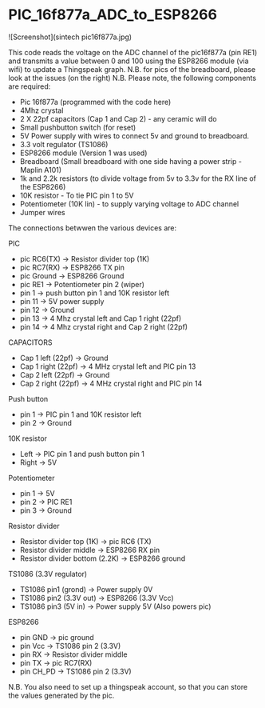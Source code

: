 # PIC_16f877a_ADC_to_ESP8266

![Screenshot](sintech pic16f877a.jpg)


This code reads the voltage on the ADC channel of the pic16f877a (pin RE1) and transmits a value between 0 and 100
using the ESP8266 module (via wifi) to update a Thingspeak graph.
N.B. for pics of the breadboard, please look at the issues (on the right)
N.B. Please note, the following components are required: 

- Pic 16f877a (programmed with the code here)
- 4Mhz crystal 
- 2 X 22pf capacitors (Cap 1 and Cap 2) - any ceramic will do
- Small pushbutton switch (for reset)
- 5V Power supply with wires to connect 5v and ground to breadboard.
- 3.3 volt regulator (TS1086)
- ESP8266 module (Version 1 was used)
- Breadboard (Small breadboard with one side having a power strip - Maplin A101)
- 1k and 2.2k resistors (to divide voltage from 5v to 3.3v for the RX line of the ESP8266)
- 10K resistor - To tie PIC pin 1 to 5V 
- Potentiometer (10K lin) - to supply varying voltage to ADC channel
- Jumper wires


The connections betwwen the various devices are:

PIC
- pic RC6(TX) -> Resistor divider top (1K)
- pic RC7(RX) -> ESP8266 TX pin
- pic Ground  -> ESP8266 Ground
- pic RE1     -> Potentiometer pin 2 (wiper)
- pin 1       -> push button pin 1 and 10K resistor left
- pin 11      -> 5V power supply
- pin 12      -> Ground
- pin 13      -> 4 Mhz crystal left  and Cap 1 right (22pf)
- pin 14      -> 4 Mhz crystal right and Cap 2 right (22pf)

CAPACITORS
- Cap 1 left  (22pf) -> Ground
- Cap 1 right (22pf) -> 4 MHz crystal left  and PIC pin 13
- Cap 2 left  (22pf) -> Ground
- Cap 2 right (22pf) -> 4 MHz crystal right and PIC pin 14 

Push button
- pin 1       -> PIC pin 1 and 10K resistor left
- pin 2       -> Ground

10K resistor
- Left          -> PIC pin 1 and push button pin 1
- Right         -> 5V 

Potentiometer
- pin 1  -> 5V     
- pin 2  -> PIC RE1
- pin 3  -> Ground

Resistor divider
- Resistor divider top (1K)      -> pic RC6 (TX)
- Resistor divider middle        -> ESP8266 RX pin
- Resistor divider bottom (2.2K) -> ESP8266 ground

TS1086 (3.3V regulator)
- TS1086 pin1 (grond)    -> Power supply 0V
- TS1086 pin2 (3.3V out) -> ESP8266 (3.3V Vcc)
- TS1086 pin3 (5V in)    -> Power supply 5V (Also powers pic)

ESP8266
- pin GND   -> pic ground
- pin Vcc   -> TS1086 pin 2 (3.3V)
- pin RX    -> Resistor divider middle
- pin TX    -> pic RC7(RX)
- pin CH_PD -> TS1086 pin 2 (3.3V)

N.B. You also need to set up a thingspeak account, so that you can store the values generated by the pic.
